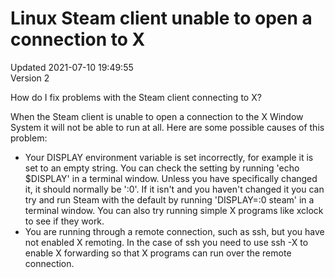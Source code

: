 # Linux Steam client unable to open a connection to X
Updated 2021-07-10 19:49:55  
Version 2  

How do I fix problems with the Steam client connecting to X?  
  
When the Steam client is unable to open a connection to the X Window System it will not be able to run at all.  Here are some possible causes of this problem:  
  

* Your DISPLAY environment variable is set incorrectly, for example it is set to an empty string.  You can check the setting by running 'echo $DISPLAY' in a terminal window.  Unless you have specifically changed it, it should normally be ':0'.  If it isn't and you haven't changed it you can try and run Steam with the default by running 'DISPLAY=:0 steam' in a terminal window.  You can also try running simple X programs like xclock to see if they work.
* You are running through a remote connection, such as ssh, but you have not enabled X remoting.  In the case of ssh you need to use ssh -X to enable X forwarding so that X programs can run over the remote connection.